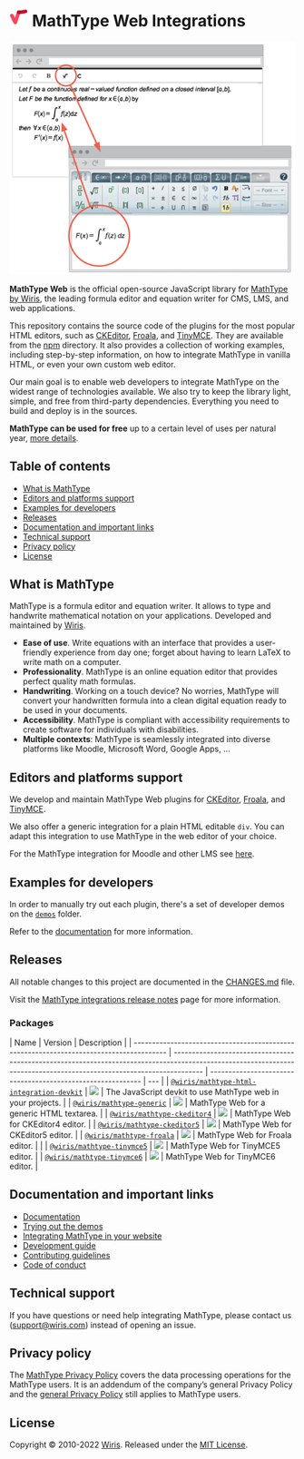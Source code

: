 # ![MathType logo](docs/img/mathtype_logo.png) MathType Web Integrations

![MathType plugin example](docs/img/wiris_plugin_example.png)

**MathType Web** is the official open-source JavaScript library for [MathType by Wiris], the leading formula editor and equation writer for CMS, LMS, and web applications.

This repository contains the source code of the plugins for the most popular HTML editors, such as [CKEditor], [Froala], and [TinyMCE]. They are available from the [npm](https://www.npmjs.com/~wiris) directory. It also provides a collection of working examples, including step-by-step information, on how to integrate MathType in vanilla HTML, or even your own custom web editor.

Our main goal is to enable web developers to integrate MathType on the widest range of technologies available. We also try to keep the library light, simple, and free from third-party dependencies. Everything you need to build and deploy is in the sources.

**MathType can be used for free** up to a certain level of uses per natural year, [more details](https://www.wiris.com/en/pricing/?utm_source=github&utm_medium=referral&utm_campaign=readme&utm_content=integrations).

## Table of contents

- [What is MathType](#what-is-mathtype)
- [Editors and platforms support](#editors-and-platforms-support)
- [Examples for developers](#examples-for-developers)
- [Releases](#releases)
- [Documentation and important links](#documentation-and-important-links)
- [Technical support](#technical-support)
- [Privacy policy](#privacy-policy)
- [License](#license)

## What is MathType

MathType is a formula editor and equation writer. It allows to type and handwrite mathematical notation on your applications. Developed and maintained by [Wiris](https://www.wiris.com/en/?utm_source=github&utm_medium=referral&utm_campaign=readme&utm_content=integrations).

- **Ease of use**. Write equations with an interface that provides a user-friendly experience from day one; forget about having to learn LaTeX to write math on a computer.
- **Professionality**. MathType is an online equation editor that provides perfect quality math formulas.
- **Handwriting**. Working on a touch device? No worries, MathType will convert your handwritten formula into a clean digital equation ready to be used in your documents.
- **Accessibility**. MathType is compliant with accessibility requirements to create software for individuals with disabilities.
- **Multiple contexts**: MathType is seamlessly integrated into diverse platforms like Moodle, Microsoft Word, Google Apps, ...

## Editors and platforms support

We develop and maintain MathType Web plugins for [CKEditor], [Froala], and [TinyMCE].

We also offer a generic integration for a plain HTML editable `div`.
You can adapt this integration to use MathType in the web editor of your choice.

For the MathType integration for Moodle and other LMS see [here](https://www.wiris.com/es/soluciones/educacion/?utm_source=github&utm_medium=referral&utm_campaign=readme&utm_content=integrations).

## Examples for developers

In order to manually try out each plugin, there's a set of developer demos on the [`demos`](demos) folder.

Refer to the [documentation](docs/demos/) for more information.

## Releases

All notable changes to this project are documented in the [CHANGES.md](CHANGES.md) file.

Visit the [MathType integrations release notes](https://docs.wiris.com/mathtype/en/mathtype-office-tools/mathtype-office-tools-release-notes.html?utm_source=github&utm_medium=referral&utm_campaign=readme&utm_content=integrations) page for more information.

### Packages

| Name                                                                                    | Version                                                                                                                                                              | Description                                                 |
| --------------------------------------------------------------------------------------- | -------------------------------------------------------------------------------------------------------------------------------------------------------------------- | ----------------------------------------------------------- | --- |
| [`@wiris/mathtype-html-integration-devkit`](packages/mathtype-html-integration-devkit/) | <a href="https://www.npmjs.com/package/@wiris/mathtype-html-integration-devkit"><img src="https://img.shields.io/npm/v/@wiris/mathtype-html-integration-devkit"></a> | The JavaScript devkit to use MathType web in your projects. |
| [`@wiris/mathtype-generic`](packages/mathtype-generic)                                  | <a href="https://www.npmjs.com/package/@wiris/mathtype-generic"><img src="https://img.shields.io/npm/v/@wiris/mathtype-generic"></a>                                 | MathType Web for a generic HTML textarea.                   |
| [`@wiris/mathtype-ckeditor4`](packages/mathtype-ckeditor4)                              | <a href="https://www.npmjs.com/package/@wiris/mathtype-ckeditor4"><img src="https://img.shields.io/npm/v/@wiris/mathtype-ckeditor4"></a>                             | MathType Web for CKEditor4 editor.                          |
| [`@wiris/mathtype-ckeditor5`](packages/mathtype-ckeditor5)                              | <a href="https://www.npmjs.com/package/@wiris/mathtype-ckeditor5"><img src="https://img.shields.io/npm/v/@wiris/mathtype-ckeditor5"></a>                             | MathType Web for CKEditor5 editor.                          |
| [`@wiris/mathtype-froala`](packages/mathtype-froala)                                    | <a href="https://www.npmjs.com/package/@wiris/mathtype-froala"><img src="https://img.shields.io/npm/v/@wiris/mathtype-froala"></a>                                   | MathType Web for Froala editor.                             |     |
| [`@wiris/mathtype-tinymce5`](packages/mathtype-tinymce5)                                | <a href="https://www.npmjs.com/package/@wiris/mathtype-tinymce5"><img src="https://img.shields.io/npm/v/@wiris/mathtype-tinymce5"></a>                               | MathType Web for TinyMCE5 editor.                           |
| [`@wiris/mathtype-tinymce6`](packages/mathtype-tinymce6)                                | <img src="https://img.shields.io/npm/v/@wiris/mathtype-tinymce5">                                                                                                    | MathType Web for TinyMCE6 editor.                           |

## Documentation and important links

- [Documentation](docs/)
- [Trying out the demos](docs/demos/)
- [Integrating MathType in your website](docs/integration/)
- [Development guide](docs/development/)
- [Contributing guidelines](docs/contributing/)
- [Code of conduct](docs/code-of-conduct/)

## Technical support

If you have questions or need help integrating MathType, please contact us ([support@wiris.com](mailto:support@wiris.com)) instead of opening an issue.

## Privacy policy

The [MathType Privacy Policy](https://www.wiris.com/en/mathtype-privacy-policy/?utm_source=github&utm_medium=referral&utm_campaign=readme&utm_content=integrations) covers the data processing operations for the MathType users. It is an addendum of the company’s general Privacy Policy and the [general Privacy Policy](https://www.wiris.com/en/privacy-policy?utm_source=npmjs&utm_medium=referral) still applies to MathType users.

## License

Copyright © 2010-2022 [Wiris](https://www.wiris.com/en/?utm_source=github&utm_medium=referral&utm_campaign=readme&utm_content=integrations). Released under the [MIT License](LICENSE).

[MathType by Wiris]: https://www.wiris.com/en/mathtype/?utm_source=github&utm_medium=referral&utm_campaign=readme&utm_content=integrations
[CKEditor]: https://ckeditor.com/
[Froala]: https://froala.com/
[TinyMCE]: https://www.tiny.cloud/tinymce/
